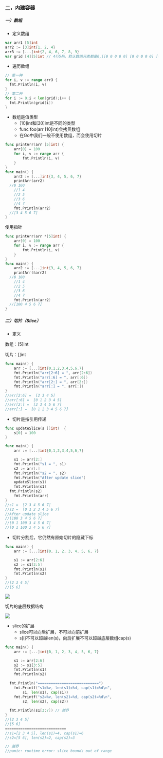 ### 二，内建容器

##### 一）数组

- 定义数组

```go
var arr1 [5]int
arr2 := [3]int{1, 2, 4}
arr3 := [...]int{2, 4, 6, 7, 8, 9}
var grid [4][5]int // 4行5列，默认数组元素都是0,[[0 0 0 0 0] [0 0 0 0 0] [0 0 0 0 0] [0 0 0 0 0]]
```

- 遍历数组

```go
// 第一种
for i, v := range arr3 {
  fmt.Println(i, v)
}
// 第二种
for i := 0;i < len(grid);i++ {
  fmt.Println(grid[i])
}
```

- 数组是值类型
  - [10]int和[20]int是不同的类型
  - func foo(arr [10]int)会拷贝数组
  - 在Go中我们一般不使用数组，而会使用切片

```go
func printArr(arr [5]int) {
	arr[0] = 100
	for i, v := range arr {
		fmt.Println(i, v)
	}
}
func main() {
	arr2 := [...]int{3, 4, 5, 6, 7}
	printArr(arr2)
  //0 100
	//1 4
	//2 5
	//3 6
	//4 7
	fmt.Println(arr2)
  //[3 4 5 6 7] 
}
```

使用指针

```go
func printArr(arr *[5]int) {
	arr[0] = 100
	for i, v := range arr {
		fmt.Println(i, v)
	}
}
func main() {
	arr2 := [...]int{3, 4, 5, 6, 7}
	printArr(&arr2)
  //0 100
	//1 4
	//2 5
	//3 6
	//4 7
	fmt.Println(arr2)
  //[100 4 5 6 7] 
}
```

##### 二）切片（Slice）

- 定义

数组：[5]int

切片：[]int

```go
func main() {
	arr := [...]int{0,1,2,3,4,5,6,7}
	fmt.Println("arr[2:6] = ", arr[2:6])
	fmt.Println("arr[:6] = ", arr[:6])
	fmt.Println("arr[2:] = ", arr[2:])
	fmt.Println("arr[:] = ", arr[:])
}
//arr[2:6] =  [2 3 4 5]
//arr[:6] =  [0 1 2 3 4 5]
//arr[2:] =  [2 3 4 5 6 7]
//arr[:] =  [0 1 2 3 4 5 6 7]
```

- 切片是按引用传递

```go
func updateSlice(s []int)  {
	s[0] = 100
}

func main() {
	arr := [...]int{0,1,2,3,4,5,6,7}

	s1 := arr[2:]
	fmt.Println("s1 = ", s1)
	s2 := arr[:]
	fmt.Println("s2 = ", s2)
	fmt.Println("After update slice")
	updateSlice(s1)
	fmt.Println(s1)
  fmt.Println(s2)
	fmt.Println(arr)
}
//s1 =  [2 3 4 5 6 7]
//s2 =  [0 1 2 3 4 5 6 7]
//After update slice
//[100 3 4 5 6 7]
//[0 1 100 3 4 5 6 7]
//[0 1 100 3 4 5 6 7]
```

- 切片分割后，它仍然有原始切片的隐藏下标

```go
func main() {
	arr := [...]int{0, 1, 2, 3, 4, 5, 6, 7}

	s1 := arr[2:6]
	s2 := s1[3:5]
	fmt.Println(s1)
	fmt.Println(s2)
}
//[2 3 4 5]
//[5 6]
```

![](https://i.loli.net/2019/08/11/KMsy3jvRbYFlVrD.png)

切片的底层数据结构

![](https://i.loli.net/2019/08/11/aTkXVcsqRuwS4Of.jpg)

- slice的扩展
  - slice可以向后扩展，不可以向前扩展
  - s[i]不可以超越len(s)，向后扩展不可以超越底层数组cap(s)

```go
func main() {
	arr := [...]int{0, 1, 2, 3, 4, 5, 6, 7}

	s1 := arr[2:6]
	s2 := s1[3:5]
	fmt.Println(s1)
	fmt.Println(s2)
  
  fmt.Println("============================")
	fmt.Printf("s1=%v, len(s1)=%d, cap(s1)=%d\n",
		s1, len(s1), cap(s1))
	fmt.Printf("s2=%v, len(s2)=%d, cap(s2)=%d\n",
		s2, len(s2), cap(s2))
  
  fmt.Println(s1[3:7]) // 越界
}
//[2 3 4 5]
//[5 6]
============================
//s1=[2 3 4 5], len(s1)=4, cap(s1)=6
//s2=[5 6], len(s2)=2, cap(s2)=3

// 越界
//panic: runtime error: slice bounds out of range
```

